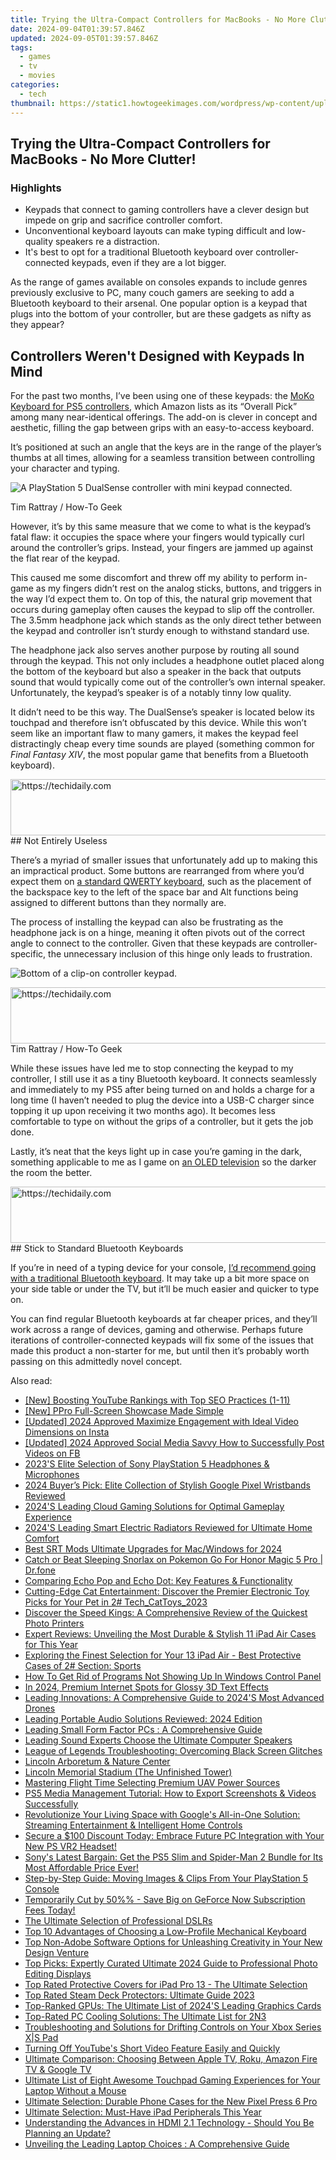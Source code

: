 ```yaml
---
title: Trying the Ultra-Compact Controllers for MacBooks - No More Clutter!
date: 2024-09-04T01:39:57.846Z
updated: 2024-09-05T01:39:57.846Z
tags:
  - games
  - tv
  - movies
categories:
  - tech
thumbnail: https://static1.howtogeekimages.com/wordpress/wp-content/uploads/2024/06/a-ps5-controller-and-an-xbox-controller-with-keyboard.jpg
---
```


## Trying the Ultra-Compact Controllers for MacBooks - No More Clutter!

### Highlights

* Keypads that connect to gaming controllers have a clever design but impede on grip and sacrifice controller comfort.
* Unconventional keyboard layouts can make typing difficult and low-quality speakers re a distraction.
* It's best to opt for a traditional Bluetooth keyboard over controller-connected keypads, even if they are a lot bigger.

 As the range of games available on consoles expands to include genres previously exclusive to PC, many couch gamers are seeking to add a Bluetooth keyboard to their arsenal. One popular option is a keypad that plugs into the bottom of your controller, but are these gadgets as nifty as they appear?

##  Controllers Weren't Designed with Keypads In Mind

 For the past two months, I’ve been using one of these keypads: the [MoKo Keyboard for PS5 controllers](https://www.amazon.com/MoKo-Controller-Backlight-Playstation-Accessories/dp/B0BMKTNKNS/ref=sr%5F1%5F3?crid=2APOSQFJEH4VP&dib=eyJ2IjoiMSJ9.Sfef8D7Q9tOqt-sKBOaHmwtnSh4OO7BUl2oNLmBW5Qbblm8qBYmpCnMpBcAPvFIRJHJyMqemyVvG2%5F44hEdthApdtQL%5FOtuWiLLO1SbYFR97ZxpebDnGIBk8h2EFpXxSVJp2XGded10f5Qx6p7TcUIdMYJcDD4DF7UsT77Co6791MbnPVyFIoCsXCfae2CA7-J9kwJAIwc2Q0-xSRBbSFpk4PIKfwpxegAlbXLUiPmw.jDI0mEqr0f1gl8CrJP0b9ne%5FViVjkdvjFAiT6nMSyys&dib%5Ftag=se&keywords=ps5+controller+keyboard&qid=1718389982&sprefix=ps5+controllerkeybo%2Caps%2C88&sr=8-3&tag=hotoge-20&ascsubtag=UUhtgUeUpU2003653&asc%5Frefurl=https%3A%2F%2Fwww.howtogeek.com%2Fi-tested-a-mini-controller-keyboard-so-you-dont-have-to%2F&asc%5Fcampaign=Evergreen), which Amazon lists as its “Overall Pick” among many near-identical offerings. The add-on is clever in concept and aesthetic, filling the gap between grips with an easy-to-access keyboard.

 It’s positioned at such an angle that the keys are in the range of the player’s thumbs at all times, allowing for a seamless transition between controlling your character and typing.

![A PlayStation 5 DualSense controller with mini keypad connected.](https://static1.howtogeekimages.com/wordpress/wp-content/uploads/2024/06/img_6258.jpeg) 

Tim Rattray / How-To Geek

 However, it’s by this same measure that we come to what is the keypad’s fatal flaw: it occupies the space where your fingers would typically curl around the controller’s grips. Instead, your fingers are jammed up against the flat rear of the keypad.

 This caused me some discomfort and threw off my ability to perform in-game as my fingers didn’t rest on the analog sticks, buttons, and triggers in the way I’d expect them to. On top of this, the natural grip movement that occurs during gameplay often causes the keypad to slip off the controller. The 3.5mm headphone jack which stands as the only direct tether between the keypad and controller isn’t sturdy enough to withstand standard use.

 The headphone jack also serves another purpose by routing all sound through the keypad. This not only includes a headphone outlet placed along the bottom of the keyboard but also a speaker in the back that outputs sound that would typically come out of the controller’s own internal speaker. Unfortunately, the keypad’s speaker is of a notably tinny low quality.

 It didn’t need to be this way. The DualSense’s speaker is located below its touchpad and therefore isn’t obfuscated by this device. While this won’t seem like an important flaw to many gamers, it makes the keypad feel distractingly cheap every time sounds are played (something common for _Final Fantasy XIV_, the most popular game that benefits from a Bluetooth keyboard).

<!-- affiliate ads begin -->
<a href="https://aligracehair.sjv.io/c/5597632/2047411/19272" target="_top" id="2047411">
  <img src="//a.impactradius-go.com/display-ad/19272-2047411" border="0" alt="https://techidaily.com" width="728" height="90"/>
</a>
<img height="0" width="0" src="https://aligracehair.sjv.io/i/5597632/2047411/19272" style="position:absolute;visibility:hidden;" border="0" />
<!-- affiliate ads end -->
##  Not Entirely Useless

 There’s a myriad of smaller issues that unfortunately add up to making this an impractical product. Some buttons are rearranged from where you’d expect them on [a standard QWERTY keyboard](https://extra-guidance.techidaily.com/iphone-image-transfer-methods-explained-for-2024/), such as the placement of the backspace key to the left of the space bar and Alt functions being assigned to different buttons than they normally are.

 The process of installing the keypad can also be frustrating as the headphone jack is on a hinge, meaning it often pivots out of the correct angle to connect to the controller. Given that these keypads are controller-specific, the unnecessary inclusion of this hinge only leads to frustration.

![Bottom of a clip-on controller keypad.](https://static1.howtogeekimages.com/wordpress/wp-content/uploads/2024/06/img_6259.jpeg) 

<!-- affiliate ads begin -->
<a href="https://imp.i110150.net/c/5597632/798165/11305" target="_top" id="798165">
  <img src="//a.impactradius-go.com/display-ad/11305-798165" border="0" alt="https://techidaily.com" width="728" height="90"/>
</a>
<img height="0" width="0" src="https://imp.i110150.net/i/5597632/798165/11305" style="position:absolute;visibility:hidden;" border="0" />
<!-- affiliate ads end -->
Tim Rattray / How-To Geek

 While these issues have led me to stop connecting the keypad to my controller, I still use it as a tiny Bluetooth keyboard. It connects seamlessly and immediately to my PS5 after being turned on and holds a charge for a long time (I haven’t needed to plug the device into a USB-C charger since topping it up upon receiving it two months ago). It becomes less comfortable to type on without the grips of a controller, but it gets the job done.

 Lastly, it’s neat that the keys light up in case you’re gaming in the dark, something applicable to me as I game on [an OLED television](https://youtube-webster.techidaily.com/-views-via-strategic-tagging-tactics/) so the darker the room the better.

<!-- affiliate ads begin -->
<a href="https://united.elfm.net/c/5597632/517826/4704" target="_top" id="517826">
  <img src="//a.impactradius-go.com/display-ad/4704-517826" border="0" alt="https://techidaily.com" width="728" height="90"/>
</a>
<img height="0" width="0" src="https://united.elfm.net/i/5597632/517826/4704" style="position:absolute;visibility:hidden;" border="0" />
<!-- affiliate ads end -->
##  Stick to Standard Bluetooth Keyboards

 If you’re in need of a typing device for your console, [I’d recommend going with a traditional Bluetooth keyboard](https://fox-that.techidaily.com/troubleshooting-depth-effect-issues-on-ios-16-7-essential-solutions/). It may take up a bit more space on your side table or under the TV, but it’ll be much easier and quicker to type on.

 You can find regular Bluetooth keyboards at far cheaper prices, and they’ll work across a range of devices, gaming and otherwise. Perhaps future iterations of controller-connected keypads will fix some of the issues that made this product a non-starter for me, but until then it’s probably worth passing on this admittedly novel concept.

<ins class="adsbygoogle"
     style="display:block"
     data-ad-format="autorelaxed"
     data-ad-client="ca-pub-7571918770474297"
     data-ad-slot="1223367746"></ins>



<ins class="adsbygoogle"
     style="display:block"
     data-ad-client="ca-pub-7571918770474297"
     data-ad-slot="8358498916"
     data-ad-format="auto"
     data-full-width-responsive="true"></ins>

<span class="atpl-alsoreadstyle">Also read:</span>
<div><ul>
<li><a href="https://youtube-clips.techidaily.com/new-boosting-youtube-rankings-with-top-seo-practices-1-11/"><u>[New] Boosting YouTube Rankings with Top SEO Practices (1-11)</u></a></li>
<li><a href="https://extra-guidance.techidaily.com/new-ppro-full-screen-showcase-made-simple/"><u>[New] PPro Full-Screen Showcase Made Simple</u></a></li>
<li><a href="https://instagram-video-recordings.techidaily.com/updated-2024-approved-maximize-engagement-with-ideal-video-dimensions-on-insta/"><u>[Updated] 2024 Approved  Maximize Engagement with Ideal Video Dimensions on Insta</u></a></li>
<li><a href="https://facebook-video-content.techidaily.com/updated-2024-approved-social-media-savvy-how-to-successfully-post-videos-on-fb/"><u>[Updated] 2024 Approved  Social Media Savvy  How to Successfully Post Videos on FB</u></a></li>
<li><a href="https://buynow-info.techidaily.com/2023s-elite-selection-of-sony-playstation-5-headphones-and-microphones/"><u>2023'S Elite Selection of Sony PlayStation 5 Headphones & Microphones</u></a></li>
<li><a href="https://buynow-info.techidaily.com/2024-buyers-pick-elite-collection-of-stylish-google-pixel-wristbands-reviewed/"><u>2024 Buyer’s Pick: Elite Collection of Stylish Google Pixel Wristbands Reviewed</u></a></li>
<li><a href="https://buynow-info.techidaily.com/2024s-leading-cloud-gaming-solutions-for-optimal-gameplay-experience/"><u>2024'S Leading Cloud Gaming Solutions for Optimal Gameplay Experience</u></a></li>
<li><a href="https://buynow-info.techidaily.com/2024s-leading-smart-electric-radiators-reviewed-for-ultimate-home-comfort/"><u>2024'S Leading Smart Electric Radiators Reviewed for Ultimate Home Comfort</u></a></li>
<li><a href="https://article-files.techidaily.com/best-srt-mods-ultimate-upgrades-for-macwindows-for-2024/"><u>Best SRT Mods  Ultimate Upgrades for Mac/Windows for 2024</u></a></li>
<li><a href="https://pokemon-go-android.techidaily.com/catch-or-beat-sleeping-snorlax-on-pokemon-go-for-honor-magic-5-pro-drfone-by-drfone-virtual-android/"><u>Catch or Beat Sleeping Snorlax on Pokemon Go For Honor Magic 5 Pro | Dr.fone</u></a></li>
<li><a href="https://buynow-tips.techidaily.com/comparing-echo-pop-and-echo-dot-key-features-and-functionality/"><u>Comparing Echo Pop and Echo Dot: Key Features & Functionality</u></a></li>
<li><a href="https://buynow-info.techidaily.com/cutting-edge-cat-entertainment-discover-the-premier-electronic-toy-picks-for-your-pet-in-2-techcattoys2023/"><u>Cutting-Edge Cat Entertainment: Discover the Premier Electronic Toy Picks for Your Pet in 2# Tech_CatToys_2023</u></a></li>
<li><a href="https://buynow-info.techidaily.com/discover-the-speed-kings-a-comprehensive-review-of-the-quickest-photo-printers/"><u>Discover the Speed Kings: A Comprehensive Review of the Quickest Photo Printers</u></a></li>
<li><a href="https://buynow-info.techidaily.com/expert-reviews-unveiling-the-most-durable-and-stylish-11-ipad-air-cases-for-this-year/"><u>Expert Reviews: Unveiling the Most Durable & Stylish 11 iPad Air Cases for This Year</u></a></li>
<li><a href="https://buynow-info.techidaily.com/exploring-the-finest-selection-for-your-13-ipad-air-best-protective-cases-of-2-section-sports/"><u>Exploring the Finest Selection for Your 13 iPad Air - Best Protective Cases of 2# Section: Sports</u></a></li>
<li><a href="https://win-forum.techidaily.com/how-to-get-rid-of-programs-not-showing-up-in-windows-control-panel/"><u>How To Get Rid of Programs Not Showing Up In Windows Control Panel</u></a></li>
<li><a href="https://extra-support.techidaily.com/in-2024-premium-internet-spots-for-glossy-3d-text-effects/"><u>In 2024, Premium Internet Spots for Glossy 3D Text Effects</u></a></li>
<li><a href="https://buynow-info.techidaily.com/leading-innovations-a-comprehensive-guide-to-2024s-most-advanced-drones/"><u>Leading Innovations: A Comprehensive Guide to 2024'S Most Advanced Drones</u></a></li>
<li><a href="https://buynow-info.techidaily.com/leading-portable-audio-solutions-reviewed-2024-edition/"><u>Leading Portable Audio Solutions Reviewed: 2024 Edition</u></a></li>
<li><a href="https://buynow-info.techidaily.com/leading-small-form-factor-pcs-a-comprehensive-guide/"><u>Leading Small Form Factor PCs : A Comprehensive Guide</u></a></li>
<li><a href="https://buynow-info.techidaily.com/leading-sound-experts-choose-the-ultimate-computer-speakers/"><u>Leading Sound Experts Choose the Ultimate Computer Speakers</u></a></li>
<li><a href="https://win-blog.techidaily.com/league-of-legends-troubleshooting-overcoming-black-screen-glitches/"><u>League of Legends Troubleshooting: Overcoming Black Screen Glitches</u></a></li>
<li><a href="https://buynow-info.techidaily.com/lincoln-arboretum-and-nature-center/"><u>Lincoln Arboretum & Nature Center</u></a></li>
<li><a href="https://buynow-info.techidaily.com/lincoln-memorial-stadium-the-unfinished-tower/"><u>Lincoln Memorial Stadium (The Unfinished Tower)</u></a></li>
<li><a href="https://extra-resources.techidaily.com/mastering-flight-time-selecting-premium-uav-power-sources/"><u>Mastering Flight Time  Selecting Premium UAV Power Sources</u></a></li>
<li><a href="https://buynow-info.techidaily.com/ps5-media-management-tutorial-how-to-export-screenshots-and-videos-successfully/"><u>PS5 Media Management Tutorial: How to Export Screenshots & Videos Successfully</u></a></li>
<li><a href="https://buynow-info.techidaily.com/revolutionize-your-living-space-with-googles-all-in-one-solution-streaming-entertainment-and-intelligent-home-controls/"><u>Revolutionize Your Living Space with Google's All-in-One Solution: Streaming Entertainment & Intelligent Home Controls</u></a></li>
<li><a href="https://buynow-info.techidaily.com/secure-a-100-discount-today-embrace-future-pc-integration-with-your-new-ps-vr2-headset/"><u>Secure a $100 Discount Today: Embrace Future PC Integration with Your New PS VR2 Headset!</u></a></li>
<li><a href="https://buynow-info.techidaily.com/sonys-latest-bargain-get-the-ps5-slim-and-spider-man-2-bundle-for-its-most-affordable-price-ever/"><u>Sony's Latest Bargain: Get the PS5 Slim and Spider-Man 2 Bundle for Its Most Affordable Price Ever!</u></a></li>
<li><a href="https://buynow-info.techidaily.com/step-by-step-guide-moving-images-and-clips-from-your-playstation-5-console/"><u>Step-by-Step Guide: Moving Images & Clips From Your PlayStation 5 Console</u></a></li>
<li><a href="https://buynow-info.techidaily.com/temporarily-cut-by-50-save-big-on-geforce-now-subscription-fees-today/"><u>Temporarily Cut by 50%% - Save Big on GeForce Now Subscription Fees Today!</u></a></li>
<li><a href="https://buynow-info.techidaily.com/the-ultimate-selection-of-professional-dslrs/"><u>The Ultimate Selection of Professional DSLRs</u></a></li>
<li><a href="https://buynow-info.techidaily.com/top-10-advantages-of-choosing-a-low-profile-mechanical-keyboard/"><u>Top 10 Advantages of Choosing a Low-Profile Mechanical Keyboard</u></a></li>
<li><a href="https://buynow-info.techidaily.com/top-non-adobe-software-options-for-unleashing-creativity-in-your-new-design-venture/"><u>Top Non-Adobe Software Options for Unleashing Creativity in Your New Design Venture</u></a></li>
<li><a href="https://buynow-info.techidaily.com/top-picks-expertly-curated-ultimate-2024-guide-to-professional-photo-editing-displays/"><u>Top Picks: Expertly Curated Ultimate 2024 Guide to Professional Photo Editing Displays</u></a></li>
<li><a href="https://buynow-info.techidaily.com/top-rated-protective-covers-for-ipad-pro-13-the-ultimate-selection/"><u>Top Rated Protective Covers for iPad Pro 13 - The Ultimate Selection</u></a></li>
<li><a href="https://buynow-info.techidaily.com/top-rated-steam-deck-protectors-ultimate-guide-2023/"><u>Top Rated Steam Deck Protectors: Ultimate Guide 2023</u></a></li>
<li><a href="https://buynow-info.techidaily.com/top-ranked-gpus-the-ultimate-list-of-2024s-leading-graphics-cards/"><u>Top-Ranked GPUs: The Ultimate List of 2024'S Leading Graphics Cards</u></a></li>
<li><a href="https://buynow-info.techidaily.com/top-rated-pc-cooling-solutions-the-ultimate-list-for-2n3/"><u>Top-Rated PC Cooling Solutions: The Ultimate List for 2N3</u></a></li>
<li><a href="https://buynow-info.techidaily.com/troubleshooting-and-solutions-for-drifting-controls-on-your-xbox-series-xs-pad/"><u>Troubleshooting and Solutions for Drifting Controls on Your Xbox Series X|S Pad</u></a></li>
<li><a href="https://buynow-info.techidaily.com/turning-off-youtubes-short-video-feature-easily-and-quickly/"><u>Turning Off YouTube's Short Video Feature Easily and Quickly</u></a></li>
<li><a href="https://buynow-info.techidaily.com/ultimate-comparison-choosing-between-apple-tv-roku-amazon-fire-tv-and-google-tv/"><u>Ultimate Comparison: Choosing Between Apple TV, Roku, Amazon Fire TV & Google TV</u></a></li>
<li><a href="https://buynow-info.techidaily.com/ultimate-list-of-eight-awesome-touchpad-gaming-experiences-for-your-laptop-without-a-mouse/"><u>Ultimate List of Eight Awesome Touchpad Gaming Experiences for Your Laptop Without a Mouse</u></a></li>
<li><a href="https://buynow-info.techidaily.com/ultimate-selection-durable-phone-cases-for-the-new-pixel-press-6-pro/"><u>Ultimate Selection: Durable Phone Cases for the New Pixel Press 6 Pro</u></a></li>
<li><a href="https://buynow-info.techidaily.com/ultimate-selection-must-have-ipad-peripherals-this-year/"><u>Ultimate Selection: Must-Have iPad Peripherals This Year</u></a></li>
<li><a href="https://buynow-info.techidaily.com/understanding-the-advances-in-hdmi-21-technology-should-you-be-planning-an-update/"><u>Understanding the Advances in HDMI 2.1 Technology - Should You Be Planning an Update?</u></a></li>
<li><a href="https://buynow-info.techidaily.com/unveiling-the-leading-laptop-choices-a-comprehensive-guide/"><u>Unveiling the Leading Laptop Choices : A Comprehensive Guide</u></a></li>
</ul></div>
